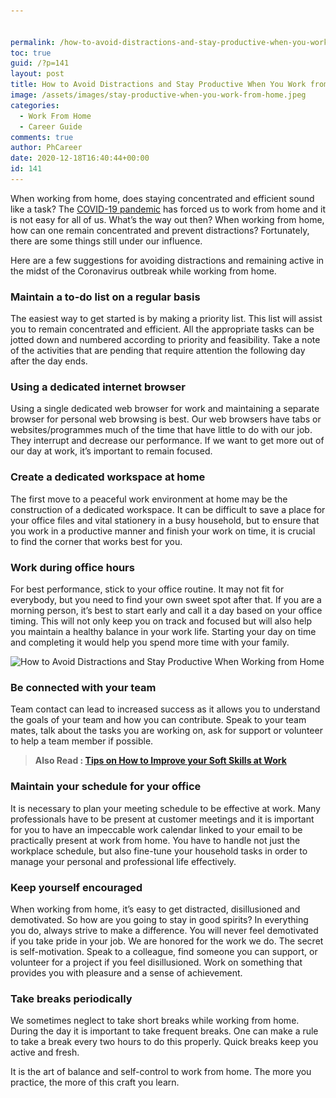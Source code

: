```yaml
---


permalink: /how-to-avoid-distractions-and-stay-productive-when-you-work-from-home/
toc: true
guid: /?p=141
layout: post
title: How to Avoid Distractions and Stay Productive When You Work from Home
image: /assets/images/stay-productive-when-you-work-from-home.jpeg
categories:
  - Work From Home
  - Career Guide
comments: true
author: PhCareer
date: 2020-12-18T16:40:44+00:00
id: 141
---
```

When working from home, does staying concentrated and efficient sound like a task? The [COVID-19 pandemic](https://www.google.com/search?q=COVID-19+pandemic&oq=COVID-19+pandemic) has forced us to work from home and it is not easy for all of us. What&#8217;s the way out then? When working from home, how can one remain concentrated and prevent distractions? Fortunately, there are some things still under our influence.

Here are a few suggestions for avoiding distractions and remaining active in the midst of the Coronavirus outbreak while working from home.

### Maintain a to-do list on a regular basis

The easiest way to get started is by making a priority list. This list will assist you to remain concentrated and efficient. All the appropriate tasks can be jotted down and numbered according to priority and feasibility. Take a note of the activities that are pending that require attention the following day after the day ends.

### Using a dedicated internet browser

Using a single dedicated web browser for work and maintaining a separate browser for personal web browsing is best. Our web browsers have tabs or websites/programmes much of the time that have little to do with our job. They interrupt and decrease our performance. If we want to get more out of our day at work, it&#8217;s important to remain focused.

### Create a dedicated workspace at home

The first move to a peaceful work environment at home may be the construction of a dedicated workspace. It can be difficult to save a place for your office files and vital stationery in a busy household, but to ensure that you work in a productive manner and finish your work on time, it is crucial to find the corner that works best for you.

### Work during office hours

For best performance, stick to your office routine. It may not fit for everybody, but you need to find your own sweet spot after that. If you are a morning person, it&#8217;s best to start early and call it a day based on your office timing. This will not only keep you on track and focused but will also help you maintain a healthy balance in your work life. Starting your day on time and completing it would help you spend more time with your family. 

<img loading="lazy" width="800" height="400" src="/wp-content/uploads/2020/12/xburnout_coronavirus.pngqitokBFrcUZ1h.pagespeed.ic_.3NsuKa7coL.png" alt="How to Avoid Distractions and Stay Productive When Working from Home" class="wp-image-143" srcset="/wp-content/uploads/2020/12/xburnout_coronavirus.pngqitokBFrcUZ1h.pagespeed.ic_.3NsuKa7coL.png 800w, /wp-content/uploads/2020/12/xburnout_coronavirus.pngqitokBFrcUZ1h.pagespeed.ic_.3NsuKa7coL-300x150.png 300w, /wp-content/uploads/2020/12/xburnout_coronavirus.pngqitokBFrcUZ1h.pagespeed.ic_.3NsuKa7coL-768x384.png 768w" sizes="(max-width: 800px) 100vw, 800px" />  

### Be connected with your team

Team contact can lead to increased success as it allows you to understand the goals of your team and how you can contribute. Speak to your team mates, talk about the tasks you are working on, ask for support or volunteer to help a team member if possible.

<blockquote class="wp-block-quote">
  <p>
    <strong>Also Read : <a href="/tips-on-how-to-improve-your-soft-skills-at-work/">Tips on How to Improve your Soft Skills at Work</a></strong>
  </p>
</blockquote>

### Maintain your schedule for your office

It is necessary to plan your meeting schedule to be effective at work. Many professionals have to be present at customer meetings and it is important for you to have an impeccable work calendar linked to your email to be practically present at work from home. You have to handle not just the workplace schedule, but also fine-tune your household tasks in order to manage your personal and professional life effectively.

### Keep yourself encouraged

When working from home, it&#8217;s easy to get distracted, disillusioned and demotivated. So how are you going to stay in good spirits? In everything you do, always strive to make a difference. You will never feel demotivated if you take pride in your job. We are honored for the work we do. The secret is self-motivation. Speak to a colleague, find someone you can support, or volunteer for a project if you feel disillusioned. Work on something that provides you with pleasure and a sense of achievement.

### Take breaks periodically

We sometimes neglect to take short breaks while working from home. During the day it is important to take frequent breaks. One can make a rule to take a break every two hours to do this properly. Quick breaks keep you active and fresh.

It is the art of balance and self-control to work from home. The more you practice, the more of this craft you learn.
